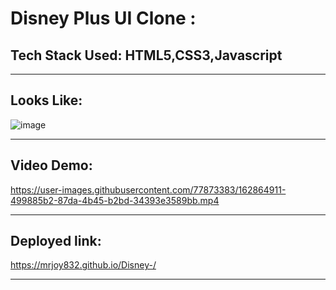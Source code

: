 # Disney Plus UI Clone :
## Tech Stack Used: HTML5,CSS3,Javascript
---

## Looks Like:
![image](https://user-images.githubusercontent.com/77873383/162864663-3ce0a076-eda4-437a-a169-e9f192c07024.png)


----
## Video Demo:


https://user-images.githubusercontent.com/77873383/162864911-499885b2-87da-4b45-b2bd-34393e3589bb.mp4


---

## Deployed link:

https://mrjoy832.github.io/Disney-/

---

